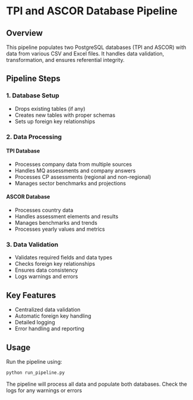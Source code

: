 # TPI and ASCOR Database Pipeline

## Overview
This pipeline populates two PostgreSQL databases (TPI and ASCOR) with data from various CSV and Excel files. It handles data validation, transformation, and ensures referential integrity.

## Pipeline Steps

### 1. Database Setup
- Drops existing tables (if any)
- Creates new tables with proper schemas
- Sets up foreign key relationships

### 2. Data Processing

#### TPI Database
- Processes company data from multiple sources
- Handles MQ assessments and company answers
- Processes CP assessments (regional and non-regional)
- Manages sector benchmarks and projections

#### ASCOR Database
- Processes country data
- Handles assessment elements and results
- Manages benchmarks and trends
- Processes yearly values and metrics

### 3. Data Validation
- Validates required fields and data types
- Checks foreign key relationships
- Ensures data consistency
- Logs warnings and errors

## Key Features
- Centralized data validation
- Automatic foreign key handling
- Detailed logging
- Error handling and reporting

## Usage
Run the pipeline using:
```bash
python run_pipeline.py
```

The pipeline will process all data and populate both databases. Check the logs for any warnings or errors 